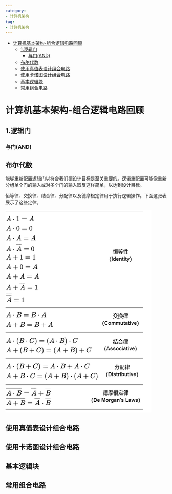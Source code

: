 ```yaml
---
category: 
- 计算机架构
tag:
- 计算机架构
---
```


- [计算机基本架构-组合逻辑电路回顾](#计算机基本架构-组合逻辑电路回顾)
  - [1.逻辑门](#1逻辑门)
    - [与门(AND)](#与门and)
  - [布尔代数](#布尔代数)
  - [使用真值表设计组合电路](#使用真值表设计组合电路)
  - [使用卡诺图设计组合电路](#使用卡诺图设计组合电路)
  - [基本逻辑块](#基本逻辑块)
  - [常用组合电路](#常用组合电路)


# 计算机基本架构-组合逻辑电路回顾

## 1.逻辑门

### 与门(AND)


## 布尔代数

能够重新配置逻辑门以符合我们德设计目标是至关重要的。逻辑重配置可能像重新分组单个门的输入或对多个门的输入取反这样简单，以达到设计目标。

恒等律、交换律、结合律、分配律以及德摩根定律用于执行逻辑操作。下面这张表展示了这些定律。

![恒等律、交换律、结合律、分配律以及德摩根定律 ](https://raw.githubusercontent.com/zgjsxx/static-img-repo/main/blog/computer-base/Fundamentals-of-Computer-Architecture-and-Design/1/algebra.png)


## 使用真值表设计组合电路

## 使用卡诺图设计组合电路

## 基本逻辑块

## 常用组合电路